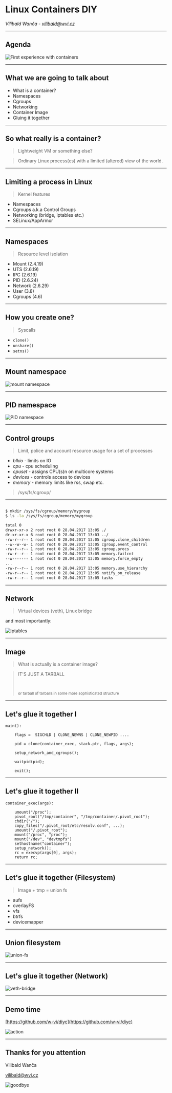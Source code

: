 # Linux Containers DIY

*Vilibald Wanča - vilibald@wvi.cz*

---

## Agenda

![First experience with containers](first-experience.gif)

---

## What we are going to talk about

- What is a container?
- Namespaces
- Cgroups
- Networking
- Container Image
- Gluing it together

---

## So what really is a container?

> Lightweight VM or something else?

<blockquote>
<p class="fragment" data-fragment-index="1">Ordinary Linux process(es) with a
limited (altered) view of the world.</p>
</blockquote>

---

## Limiting a process in Linux

> Kernel features

- Namespaces
- Cgroups a.k.a Control Groups
- Networking (bridge, iptables etc.)
- SELinux/AppArmor

---

## Namespaces

> Resource level isolation

- Mount (2.4.19)
- UTS (2.6.19)
- IPC (2.6.19)
- PID (2.6.24)
- Network (2.6.29)
- User (3.8)
- Cgroups (4.6)

---

## How you create one?

> Syscalls

- `clone()`
- `unshare()`
- `setns()`

---

## Mount namespace

![mount namespace](ns-mount.png)


---


## PID namespace

![PID  namespace](ns-pid.png)


---


## Control groups

> Limit, police and account resource usage for a set of processes

+ *blkio* - limits on IO
+ *cpu* - cpu scheduling
+ *cpuset* - assigns CPU(s)n on multicore systems
+ *devices* - controls access to devices
+ *memory* - memory limits like rss, swap etc.

> /sys/fs/cgroup/

---

```bash

$ mkdir /sys/fs/cgroup/memory/mygroup
$ ls -la /sys/fs/cgroup/memory/mygroup

total 0
drwxr-xr-x 2 root root 0 28.04.2017 13:05 ./
dr-xr-xr-x 6 root root 0 28.04.2017 13:03 ../
-rw-r--r-- 1 root root 0 28.04.2017 13:05 cgroup.clone_children
--w--w--w- 1 root root 0 28.04.2017 13:05 cgroup.event_control
-rw-r--r-- 1 root root 0 28.04.2017 13:05 cgroup.procs
-rw-r--r-- 1 root root 0 28.04.2017 13:05 memory.failcnt
--w------- 1 root root 0 28.04.2017 13:05 memory.force_empty
...
-rw-r--r-- 1 root root 0 28.04.2017 13:05 memory.use_hierarchy
-rw-r--r-- 1 root root 0 28.04.2017 13:05 notify_on_release
-rw-r--r-- 1 root root 0 28.04.2017 13:05 tasks

```
---

## Network

> Virtual devices (veth), Linux bridge

and most importantly:

![iptables](iptables.gif)

---

## Image

> What is actually is a container image?

<blockquote>
<p class="fragment" data-fragment-index="1">IT'S JUST A TARBALL</p></br>
<p class="fragment" data-fragment-index="2"><small> or tarball of tarballs in
some more sophisticated structure</small></p>
</blockquote>

---

## Let's glue it together I

```
main():

    flags =  SIGCHLD | CLONE_NEWNS | CLONE_NEWPID ....

    pid = clone(container_exec, stack.ptr, flags, args);

    setup_network_and_cgroups();

    waitpid(pid);

    exit();

```

---

## Let's glue it together II

```
container_exec(args):

    umount("/proc");
    pivot_root("/tmp/container", "/tmp/container/.pivot_root");
    chdir("/");
    copy_files("/.pivot_root/etc/resolv.conf", ...);
    umount("/.pivot_root");
    mount("/proc", "proc");
    mount("/dev", "devtmpfs")
    sethostname("container");
    setup_network();
    rc = execvp(args[0], args);
    return rc;
```

---

## Let's glue it together (Filesystem)

> Image + tmp = union fs

- aufs
- overlayFS
- vfs
- btrfs
- devicemapper

---

## Union filesystem

![union-fs](layers.png)

---

## Let's glue it together (Network)

![veth-bridge](veth-bridge.png)

---

## Demo time

[https://github.com/w-vi/diyc](https://github.com/w-vi/diyc)

![action](action.gif)

---

## Thanks for you attention

Vilibald Wanča

[vilibald@wvi.cz]()

![goodbye](byebye.gif)
